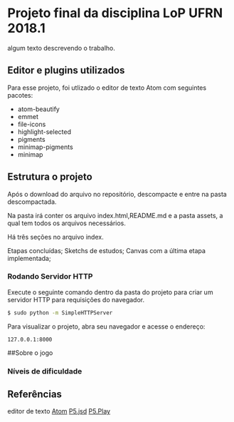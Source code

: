 # Projeto final da disciplina LoP UFRN 2018.1
algum texto descrevendo o trabalho.

## Editor e plugins utilizados
Para esse projeto, foi utlizado o editor de texto Atom com seguintes pacotes:
* atom-beautify
* emmet
* file-icons
* highlight-selected
* pigments
* minimap-pigments
* minimap

## Estrutura o projeto
Após o download do arquivo no repositório, descompacte e entre na pasta descompactada.

Na pasta irá conter os arquivo index.html,README.md e a pasta assets, a qual tem todos os arquivos necessários.

Há três seções no arquivo index.

Etapas concluídas;
Sketchs de estudos;
Canvas com a última etapa implementada;

### Rodando Servidor HTTP

Execute o seguinte comando dentro da pasta do projeto para criar um servidor HTTP para requisições do navegador.

```sh
$ sudo python -m SimpleHTTPServer
```
Para visualizar o projeto, abra seu navegador e acesse o endereço:

```
127.0.0.1:8000
```

##Sobre o jogo
### Níveis de dificuldade

## Referências
editor de texto [Atom][atom]
[P5.jsd](https://p5js.org/reference/)
[P5.Play](http://p5play.molleindustria.org/docs/index.html)

[atom]: <https://atom.io/>
